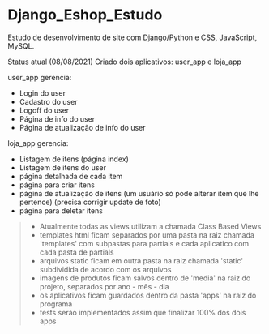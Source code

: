# Django_Eshop_Estudo
Estudo de desenvolvimento de site com Django/Python e CSS, JavaScript, MySQL.

Status atual (08/08/2021)
Criado dois aplicativos: user_app e loja_app

user_app gerencia: 
  * Login do user
  * Cadastro do user
  * Logoff do user
  * Página de info do user
  * Página de atualização de info do user

loja_app gerencia:
  * Listagem de itens (página index)
  * Listagem de itens do user
  * página detalhada de cada item
  * página para criar itens
  * página de atualização de itens (um usuário só pode alterar item que lhe pertence) (precisa corrigir update de foto)
  * página para deletar itens
  
  > * Atualmente todas as views utilizam a chamada Class Based Views
  > * templates html ficam separados por uma pasta na raiz chamada 'templates' com subpastas para partials e cada aplicatico com cada pasta de partials
  > * arquivos static ficam em outra pasta na raiz chamada 'static' subdividida de acordo com os arquivos
  > * imagens de produtos ficam salvos dentro de 'media' na raiz do projeto, separados por ano - mês - dia
  > * os aplicativos ficam guardados dentro da pasta 'apps' na raiz do programa
  > * tests serão implementados assim que finalizar 100% dos dois apps
